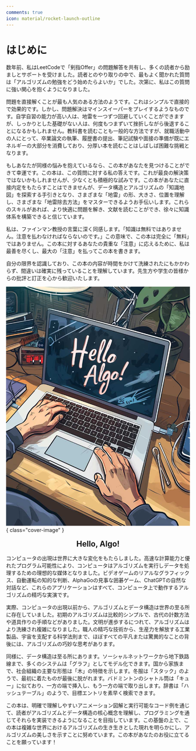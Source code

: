 ```yaml
---
comments: true
icon: material/rocket-launch-outline
---
```


# はじめに

数年前、私はLeetCodeで「剣指Offer」の問題解答を共有し、多くの読者から励ましとサポートを受けました。読者とのやり取りの中で、最もよく聞かれた質問は「アルゴリズムの勉強をどう始めたらよいか」でした。次第に、私はこの質問に強い関心を抱くようになりました。

問題を直接解くことが最も人気のある方法のようです。これはシンプルで直接的で効果的です。しかし、問題解決はマインスイーパーをプレイするようなものです。自学自習の能力が高い人は、地雷を一つずつ回避していくことができますが、しっかりとした基礎がない人は、何度もつまずいて挫折しながら後退することになるかもしれません。教科書を読むことも一般的な方法ですが、就職活動中の人にとって、卒業論文の執筆、履歴書の提出、筆記試験や面接の準備が既にエネルギーの大部分を消費しており、分厚い本を読むことはしばしば困難な挑戦となります。

もしあなたが同様の悩みを抱えているなら、この本があなたを見つけることができて幸運です。この本は、この質問に対する私の答えです。これが最良の解決策ではないかもしれませんが、少なくとも積極的な試みです。この本があなたに直接内定をもたらすことはできませんが、データ構造とアルゴリズムの「知識地図」を探索する手引きとなり、さまざまな「地雷」の形、大きさ、位置を理解し、さまざまな「地雷除去方法」をマスターできるようお手伝いします。これらのスキルがあれば、より快適に問題を解き、文献を読むことができ、徐々に知識体系を構築できると信じています。

私は、ファインマン教授の言葉に深く同感します。「知識は無料ではありません。注意を払わなければならないのです。」この意味で、この本は完全に「無料」ではありません。この本に対するあなたの貴重な「注意」に応えるために、私は最善を尽くし、最大の「注意」を払ってこの本を書きます。

自分の限界を認識しており、この本の内容が時間をかけて洗練されたにもかかわらず、間違いは確実に残っていることを理解しています。先生方や学生の皆様からの批評と訂正を心から歓迎いたします。

![Hello Algo](../assets/covers/chapter_hello_algo.jpg){ class="cover-image" }

<div style="text-align: center;">
    <h2 style="margin-top: 0.8em; margin-bottom: 0.8em;">Hello, Algo!</h2>
</div>

コンピュータの出現は世界に大きな変化をもたらしました。高速な計算能力と優れたプログラム可能性により、コンピュータはアルゴリズムを実行しデータを処理するための理想的な媒体となりました。ビデオゲームのリアルなグラフィックス、自動運転の知的な判断、AlphaGoの見事な囲碁ゲーム、ChatGPTの自然な対話など、これらのアプリケーションはすべて、コンピュータ上で動作するアルゴリズムの精巧な実演です。

実際、コンピュータの出現以前から、アルゴリズムとデータ構造は世界の至る所に存在していました。初期のアルゴリズムは比較的シンプルで、古代の計数方法や道具作りの手順などがありました。文明が進歩するにつれて、アルゴリズムはより洗練され複雑になりました。職人の精巧な技術から、生産力を解放する工業製品、宇宙を支配する科学法則まで、ほぼすべての平凡または驚異的なことの背後には、アルゴリズムの巧妙な思考があります。

同様に、データ構造は至る所にあります。ソーシャルネットワークから地下鉄路線まで、多くのシステムは「グラフ」としてモデル化できます。国から家族まで、社会組織の主要な形態は「木」の特徴を示します。冬服は「スタック」のようで、最初に着たものが最後に脱がれます。バドミントンのシャトル筒は「キュー」に似ており、一方の端で挿入し、もう一方の端で取り出します。辞書は「ハッシュテーブル」のようで、目標エントリを素早く検索できます。

この本は、明確で理解しやすいアニメーション図解と実行可能なコード例を通じて、読者がアルゴリズムとデータ構造の核心概念を理解し、プログラミングを通じてそれらを実装できるようになることを目指しています。この基盤の上で、この本は複雑な世界におけるアルゴリズムの生き生きとした現れを明らかにし、アルゴリズムの美しさを示すことに努めています。この本があなたのお役に立てることを願っています！
